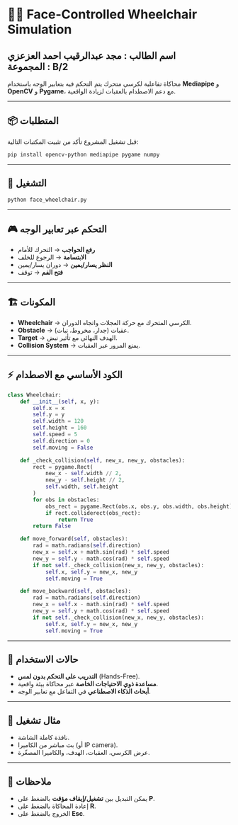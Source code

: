 # 🧑‍🦽 Face-Controlled Wheelchair Simulation

اسم الطالب : مجد عبدالرقيب احمد العزعزي  
المجموعة : B/2  
---
محاكاة تفاعلية لكرسي متحرك يتم التحكم فيه بتعابير الوجه باستخدام **Mediapipe** و **OpenCV** و **Pygame**، مع دعم الاصطدام بالعقبات لزيادة الواقعية.

---

## 📦 المتطلبات

قبل تشغيل المشروع تأكد من تثبيت المكتبات التالية:

```bash
pip install opencv-python mediapipe pygame numpy
```

---

## 🚀 التشغيل

```bash
python face_wheelchair.py
```

---

## 🎮 التحكم عبر تعابير الوجه

* **رفع الحواجب** → التحرك للأمام
* **الابتسامة** → الرجوع للخلف
* **النظر يسار/يمين** → دوران يسار/يمين
* **فتح الفم** → توقف

---

## 🏗 المكونات

* **Wheelchair** → الكرسي المتحرك مع حركة العجلات واتجاه الدوران.
* **Obstacle** → عقبات (جدار، مخروط، نبات).
* **Target** → الهدف النهائي مع تأثير نبض.
* **Collision System** → يمنع المرور عبر العقبات.

---

## ⚡️ الكود الأساسي مع الاصطدام

```python
class Wheelchair:
    def __init__(self, x, y):
        self.x = x
        self.y = y
        self.width = 120
        self.height = 160
        self.speed = 5
        self.direction = 0
        self.moving = False

    def _check_collision(self, new_x, new_y, obstacles):
        rect = pygame.Rect(
            new_x - self.width // 2, 
            new_y - self.height // 2,
            self.width, self.height
        )
        for obs in obstacles:
            obs_rect = pygame.Rect(obs.x, obs.y, obs.width, obs.height)
            if rect.colliderect(obs_rect):
                return True
        return False

    def move_forward(self, obstacles):
        rad = math.radians(self.direction)
        new_x = self.x + math.sin(rad) * self.speed
        new_y = self.y - math.cos(rad) * self.speed
        if not self._check_collision(new_x, new_y, obstacles):
            self.x, self.y = new_x, new_y
            self.moving = True

    def move_backward(self, obstacles):
        rad = math.radians(self.direction)
        new_x = self.x - math.sin(rad) * self.speed
        new_y = self.y + math.cos(rad) * self.speed
        if not self._check_collision(new_x, new_y, obstacles):
            self.x, self.y = new_x, new_y
            self.moving = True
```

---

## 🧪 حالات الاستخدام

* **التدريب على التحكم بدون لمس** (Hands-Free).
* **مساعدة ذوي الاحتياجات الخاصة** عبر محاكاة بيئة واقعية.
* **أبحاث الذكاء الاصطناعي** في التفاعل مع تعابير الوجه.

---

## 📸 مثال تشغيل

* نافذة كاملة الشاشة.
* بث مباشر من الكاميرا (أو IP camera).
* عرض الكرسي، العقبات، الهدف، والكاميرا المصغّرة.
---

## 📝 ملاحظات

* يمكن التبديل بين **تشغيل/إيقاف مؤقت** بالضغط على **P**.
* إعادة المحاكاة بالضغط على **R**.
* الخروج بالضغط على **Esc**.

